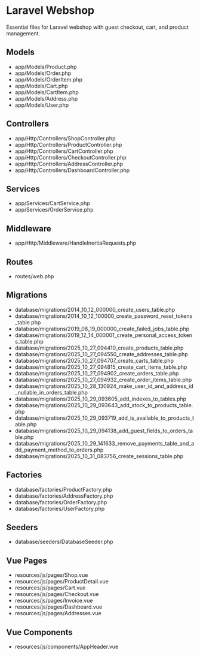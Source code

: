 # Laravel Webshop

Essential files for Laravel webshop with guest checkout, cart, and product management.

## Models
- app/Models/Product.php
- app/Models/Order.php
- app/Models/OrderItem.php
- app/Models/Cart.php
- app/Models/CartItem.php
- app/Models/Address.php
- app/Models/User.php

## Controllers
- app/Http/Controllers/ShopController.php
- app/Http/Controllers/ProductController.php
- app/Http/Controllers/CartController.php
- app/Http/Controllers/CheckoutController.php
- app/Http/Controllers/AddressController.php
- app/Http/Controllers/DashboardController.php

## Services
- app/Services/CartService.php
- app/Services/OrderService.php

## Middleware
- app/Http/Middleware/HandleInertiaRequests.php

## Routes
- routes/web.php

## Migrations
- database/migrations/2014_10_12_000000_create_users_table.php
- database/migrations/2014_10_12_100000_create_password_reset_tokens_table.php
- database/migrations/2019_08_19_000000_create_failed_jobs_table.php
- database/migrations/2019_12_14_000001_create_personal_access_tokens_table.php
- database/migrations/2025_10_27_094410_create_products_table.php
- database/migrations/2025_10_27_094550_create_addresses_table.php
- database/migrations/2025_10_27_094707_create_carts_table.php
- database/migrations/2025_10_27_094815_create_cart_items_table.php
- database/migrations/2025_10_27_094902_create_orders_table.php
- database/migrations/2025_10_27_094932_create_order_items_table.php
- database/migrations/2025_10_28_130924_make_user_id_and_address_id_nullable_in_orders_table.php
- database/migrations/2025_10_29_093605_add_indexes_to_tables.php
- database/migrations/2025_10_29_093643_add_stock_to_products_table.php
- database/migrations/2025_10_29_093719_add_is_available_to_products_table.php
- database/migrations/2025_10_29_094138_add_guest_fields_to_orders_table.php
- database/migrations/2025_10_29_141633_remove_payments_table_and_add_payment_method_to_orders.php
- database/migrations/2025_10_31_083756_create_sessions_table.php

## Factories
- database/factories/ProductFactory.php
- database/factories/AddressFactory.php
- database/factories/OrderFactory.php
- database/factories/UserFactory.php

## Seeders
- database/seeders/DatabaseSeeder.php

## Vue Pages
- resources/js/pages/Shop.vue
- resources/js/pages/ProductDetail.vue
- resources/js/pages/Cart.vue
- resources/js/pages/Checkout.vue
- resources/js/pages/Invoice.vue
- resources/js/pages/Dashboard.vue
- resources/js/pages/Addresses.vue

## Vue Components
- resources/js/components/AppHeader.vue
